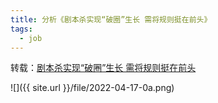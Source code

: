 ```yaml
---
title: 分析《剧本杀实现“破圈”生长 需将规则挺在前头》
tags:
  - job
---
```


转载：[剧本杀实现“破圈”生长 需将规则挺在前头](http://ent.people.com.cn/n1/2022/0404/c1012-32391551.html)



![]({{ site.url }}/file/2022-04-17-0a.png)